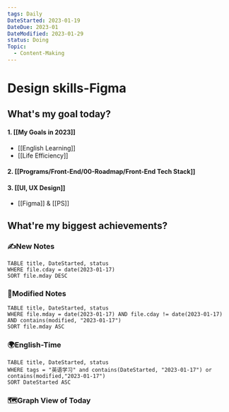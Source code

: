```yaml
---
tags: Daily
DateStarted: 2023-01-19
DateDue: 2023-01
DateModified: 2023-01-29
status: Doing
Topic:
  - Content-Making
---
```


# Design skills-Figma

## What's my goal today?

#### 1. [[My Goals in 2023]]

- [[English Learning]]
- [[Life Efficiency]]

#### 2. [[Programs/Front-End/00-Roadmap/Front-End Tech Stack]]

#### 3. [[UI, UX Design]]

- [[Figma]] & [[PS]]

## What're my biggest achievements?

### ✍️New Notes

```dataview
TABLE title, DateStarted, status
WHERE file.cday = date(2023-01-17)
SORT file.mday DESC
```

### 📝Modified Notes

```dataview
TABLE title, DateStarted, status
WHERE file.mday = date(2023-01-17) AND file.cday != date(2023-01-17) AND contains(modified, "2023-01-17")
SORT file.mday ASC
```

### 🌍English-Time

```dataview
TABLE title, DateStarted, status
WHERE tags = "英语学习" and contains(DateStarted, "2023-01-17") or contains(modified,"2023-01-17")
SORT DateStarted ASC
```

### 🗺️Graph View of Today
